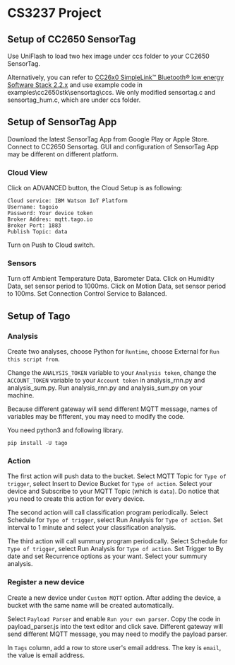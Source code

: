 # CS3237 Project

## Setup of CC2650 SensorTag

Use UniFlash to load two hex image under ccs folder to your CC2650 SensorTag.

Alternatively, you can refer to [CC26x0 SimpleLink™ Bluetooth® low energy Software Stack 2.2.x](https://www.ti.com/lit/ug/swru393e/swru393e.pdf) and use example code in examples\cc2650stk\sensortag\ccs. We only modified sensortag.c and sensortag_hum.c, which are under ccs folder.

## Setup of SensorTag App

Download the latest SensorTag App from Google Play or Apple Store. Connect to CC2650 Sensortag. GUI and configuration of SensorTag App may be different on different platform.

### Cloud View

Click on ADVANCED button, the Cloud Setup is as following:
```
Cloud service: IBM Watson IoT Platform
Username: tagoio
Password: Your device token
Broker Addres: mqtt.tago.io
Broker Port: 1883
Publish Topic: data
```
Turn on Push to Cloud switch.

### Sensors
Turn off Ambient Temperature Data, Barometer Data. Click on Humidity Data, set sensor period to 1000ms. Click on Motion Data, set sensor period to 100ms. Set Connection Control Service to Balanced.

## Setup of Tago

### Analysis

Create two analyses, choose Python for `Runtime`, choose External for `Run this script from`.

Change the `ANALYSIS_TOKEN` variable to your `Analysis token`, change the `ACCOUNT_TOKEN` variable to your `Account token` in analysis_rnn.py and analysis_sum.py. Run analysis_rnn.py and analysis_sum.py on your machine.

Because different gateway will send different MQTT message, names of variables may be fifferent, you may need to modify the code.

You need python3 and following library.
```
pip install -U tago
```

### Action

The first action will push data to the bucket. Select MQTT Topic for `Type of trigger`, select Insert to Device Bucket for `Type of action`. Select your device and Subscribe to your MQTT Topic (which is `data`). Do notice that you need to create this action for every device.

The second action will call classification program periodically. Select Schedule for `Type of trigger`, select Run Analysis for `Type of action`. Set interval to 1 minute and select your classification analysis.

The third action will call summury program periodically. Select Schedule for `Type of trigger`, select Run Analysis for `Type of action`. Set Trigger to By date and set Recurrence options as your want. Select your summury analysis.

### Register a new device

Create a new device under `Custom MQTT` option. After adding the device, a bucket with the same name will be created automatically.

Select `Payload Parser` and enable `Run your own parser`. Copy the code in payload_parser.js into the text editor and click save. Different gateway will send different MQTT message, you may need to modify the payload parser.

In `Tags` column, add a row to store user's email address. The key is `email`, the value is email address.
